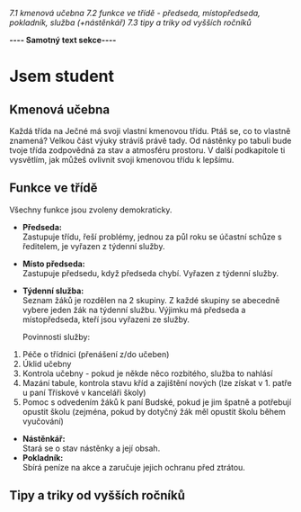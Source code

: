 *7.1 kmenová učebna*
*7.2 funkce ve třídě - předseda, místopředseda, pokladník, služba (+nástěnkář)*
*7.3 tipy a triky od vyšších ročníků*

**---- Samotný text sekce----**

# Jsem student


## Kmenová učebna
Každá třída na Ječné má svoji vlastní kmenovou třídu. Ptáš se, co to vlastně znamená? Velkou část výuky strávíš právě tady. Od nástěnky po tabuli bude tvoje třída zodpovědná za stav a atmosféru prostoru. V další podkapitole ti vysvětlím, jak můžeš ovlivnit svoji kmenovou třídu k lepšímu.
## Funkce ve třídě
Všechny funkce jsou zvoleny demokraticky.
* **Předseda:** <br/> 
Zastupuje třídu, řeší problémy, jednou za půl roku se účastní schůze s ředitelem, je vyřazen z týdenní služby.
* **Místo předseda:** <br/> 
Zastupuje předsedu, když předseda chybí. Vyřazen z týdenní služby.
* **Týdenní služba:** <br/> 
Seznam žáků je rozdělen na 2 skupiny. Z každé skupiny se abecedně vybere jeden žák na týdenní službu. Výjimku má předseda a místopředseda, kteří jsou vyřazeni ze služby.

   Povinnosti služby: 
1. Péče o třídnici (přenášení z/do učeben)
2. Úklid učebny 
3. Kontrola učebny - pokud je někde něco rozbitého, služba to nahlásí 
4. Mazání tabule, kontrola stavu kříd a zajištění nových (lze získat v 1. patře u paní Třískové v kanceláři školy)
5. Pomoc s odvedením žáků k paní Budské, pokud je jim špatně a potřebují opustit školu (zejména, pokud by dotyčný žák měl opustit školu během vyučování)
* **Nástěnkář:** <br/> 
Stará se o stav nástěnky a její obsah. 
* **Pokladník:** <br/> 
Sbírá peníze na akce a zaručuje jejich ochranu před ztrátou.
## Tipy a triky od vyšších ročníků